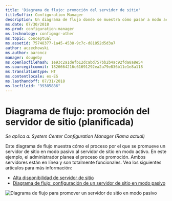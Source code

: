 ```yaml
---
title: 'Diagrama de flujo: promoción del servidor de sitio'
titleSuffix: Configuration Manager
description: Un diagrama de flujo donde se muestra cómo pasar a modo activo el servidor de sitio en modo pasivo en Configuration Manager.
ms.date: 07/30/2018
ms.prod: configuration-manager
ms.technology: configmgr-other
ms.topic: conceptual
ms.assetid: 75748377-1a45-4538-9c7c-d81852d5d3a7
author: aczechowski
ms.author: aaroncz
manager: dougeby
ms.openlocfilehash: 1e93c2a1defb12dcabd757bb2b4ac92fda8a8e54
ms.sourcegitcommit: 1826664216c61691292ea2a79e836b11e1e8a118
ms.translationtype: HT
ms.contentlocale: es-ES
ms.lasthandoff: 07/31/2018
ms.locfileid: "39385886"
---
```

# <a name="flowchart---promote-site-server-planned"></a>Diagrama de flujo: promoción del servidor de sitio (planificada)

*Se aplica a: System Center Configuration Manager (Rama actual)*

Este diagrama de flujo muestra cómo el proceso por el que se promueve un servidor de sitio en modo pasivo al servidor de sitio en modo activo. En este ejemplo, el administrador planea el proceso de promoción. Ambos servidores están en línea y son totalmente funcionales. Vea los siguientes artículos para más información:  
- [Alta disponibilidad de servidor de sitio](/sccm/core/servers/deploy/configure/site-server-high-availability)  
- [Diagrama de flujo: configuración de un servidor de sitio en modo pasivo](/sccm/core/servers/deploy/configure/passive-site-server-flowchart)

![Diagrama de flujo para promover un servidor de sitio en modo pasivo](media/promote-site-server.png)
